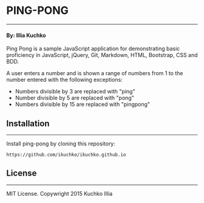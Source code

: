 # **PING-PONG**
____
#### By: Illia Kuchko

Ping Pong is a sample JavaScript application for demonstrating basic proficiency in JavaScript, jQuery, Git, Markdown, HTML, Bootstrap, CSS and BDD.

A user enters a number and is shown a range of numbers from 1 to the number entered with the following exceptions:
- Numbers divisible by 3 are replaced with "ping"
- Number divisible by 5 are replaced with "pong"
- Numbers divisible by 15 are replaced with "pingpong"

## Installation
_____
Install ping-pong by cloning this repository:

    https://github.com/ikuchko/ikuchko.github.io
    
## License
___
MIT License. Copywright 2015 Kuchko Illia